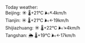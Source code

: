 Today weather:  
Beijing: ☀️   🌡️+21°C 🌬️↖4km/h  
Tianjin: ☀️   🌡️+21°C 🌬️←19km/h  
Shijiazhuang: ☀️   🌡️+22°C 🌬️↘4km/h  
Tangshan: 🌦   🌡️+19°C 🌬️←17km/h  
